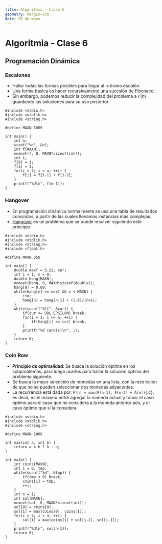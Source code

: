 ```yaml
---
title: Algoritmia - Clase 6
geometry: margin=3cm
date: 03 de mayo
---
```

# Algoritmia - Clase 6

## Programación Dinámica

### Escalones

- Hallar todas las formas posibles para llegar al n-ésimo escalón.
- Una forma básica es hacer recursivamente una sucesión de Fibonacci.
- Sin embargo, podemos reducir la complejidad del problema a $\mathcal{O}(n)$ guardando las soluciones para su uso posterior.

~~~{#escalones .c}
#include <stdio.h>
#include <stdlib.h>
#include <string.h>

#define MAXN 1000

int main() {
    int n;
    scanf("%d", &n);
    int f[MAXN];
    memset(f, 0, MAXN*sizeof(int));
    int i;
    f[0] = 1;
    f[1] = 1;
    for(i = 2; i < n; ++i) {
        f[i] = f[i-1] + f[i-2];
    }
    printf("%d\n", f[n-1]);
}
~~~

### Hangover

- En programación dinámica normalmente se usa una tabla de resultados conocidos, a partir de las cuales llenamos instancias más complejas.
- [Hangover](poj.org/problem?id=1003) es un problema que se puede resolver siguiendo este principio

~~~{#hangover .c}
#include <stdio.h>
#include <stdlib.h>
#include <string.h>
#include <float.h>

#define MAXN 350

int main() {
    double maxf = 5.21, cur;
    int i = 1, n = 0;
    double hang[MAXN];
    memset(hang, 0, MAXN*sizeof(double));
    hang[0] = 0.00;
    while(hang[n] <= maxf && n < MAXN) {
        ++n;
        hang[n] = hang[n-1] + (1.0)/(n+1);
    }
    while(scanf("%lf", &cur)) {
        if(cur <= DBL_EPSILON) break;
        for(i = 1; i <= n; ++i) {
            if(hang[i] >= cur) break;
        }
        printf("%d card(s)\n", i);
    }
    return 0;
}
~~~

### Coin Row

- **Principio de optimalidad**: Se busca la solución óptima en los subproblemas, para luego usarlos para hallar la solución óptima del problema siguiente.
- Se busca la mejor selección de monedas en una lista, con la restricción de que no se pueden seleccionar dos monedas adyacentes.
- La recurrencia está dada por: `F[n] = max(F[n-1], F[n-2] + A[n])`{.c}, es decir, es el máximo entre agregar la moneda actual y tomar el caso óptimo para el caso que no considera a la moneda anterior aún, y el caso óptimo que sí la considera.

~~~{#coinrow .c}
#include <stdio.h>
#include <stdlib.h>
#include <string.h>

#define MAXN 1000

int max(int a, int b) {
    return a < b ? b : a;
}

int main() {
    int coins[MAXN];
    int i = 0, tmp;
    while(scanf("%d", &tmp)) {
        if(tmp < 0) break;
        coins[i] = tmp;
        ++i;
    }
    int n = i;
    int sol[MAXN];
    memset(sol, 0, MAXN*sizeof(int));
    sol[0] = coins[0];
    sol[1] = max(coins[0], coins[1]);
    for(i = 2; i < n; ++i) {
        sol[i] = max(coins[i] + sol[i-2], sol[i-1]);
    }
    printf("%d\n", sol[n-1]);
    return 0;
}
~~~
